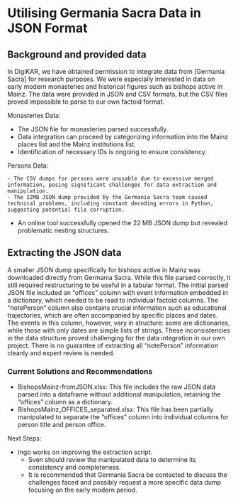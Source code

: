 # Utilising Germania Sacra Data in JSON Format

## Background and provided data

In DigiKAR, we have obtained permission to integrate data from [Germania Sacra] for research purposes. We were especially interested in data on early modern monasteries and historical figures such as bishops active in Mainz.
The data were provided in JSON and CSV formats, but the CSV files proved impossible to parse to our own factoid format.

Monasteries Data:

   - The JSON file for monasteries parsed successfully.
   - Data integration can proceed by categorizing information into the Mainz places list and the Mainz institutions list.
   - Identification of necessary IDs is ongoing to ensure consistency.

Persons Data:

    - The CSV dumps for persons were unusable due to excessive merged information, posing significant challenges for data extraction and manipulation.
    - The 22MB JSON dump provided by the Germania Sacra team caused technical problems, including constant decoding errors in Python, suggesting potential file corruption.
   -  An online tool successfully opened the 22 MB JSON dump but revealed problematic nesting structures.

## Extracting the JSON data

A smaller JSON dump specifically for bishops active in Mainz was downloaded directly from Germania Sacra. While this file parsed correctly, it still required restructuring to be useful in a tabular format.
The initial parsed JSON file included an “offices” column with event information embedded in a dictionary, which needed to be read to individual factoid columns. The “notePerson” column also contains crucial information such as educational trajectories,
which are often accompanied by specific places and dates. The events in this column, however, vary in structure: some are dictionaries, while those with only dates are simple lists of strings. These inconsistencies in the data structure proved challenging for the data integration in our own project. There is no guarantee of extracting all “notePerson” information cleanly and expert review is needed.

### Current Solutions and Recommendations

- BishopsMainz-fromJSON.xlsx: This file includes the raw JSON data parsed into a dataframe without additional manipulation, retaining the “offices” column as a dictionary.
- BishopsMainz_OFFICES_separated.xlsx: This file has been partially manipulated to separate the “offices” column into individual columns for person title and person office.

Next Steps:

- Ingo works on improving the extraction script.
    - Sven should review the manipulated data to determine its consistency and completeness.
    - It is recommended that Germania Sacra be contacted to discuss the challenges faced and possibly request a more specific data dump focusing on the early modern period.
